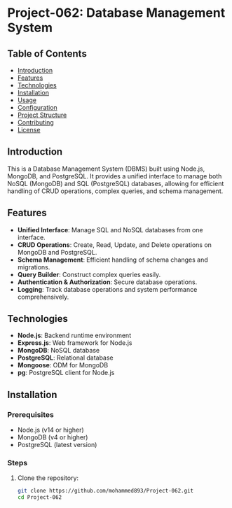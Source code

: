 # Project-062: Database Management System

## Table of Contents

- [Introduction](#introduction)
- [Features](#features)
- [Technologies](#technologies)
- [Installation](#installation)
- [Usage](#usage)
- [Configuration](#configuration)
- [Project Structure](#project-structure)
- [Contributing](#contributing)
- [License](#license)

## Introduction

This is a Database Management System (DBMS) built using Node.js, MongoDB, and PostgreSQL. It provides a unified interface to manage both NoSQL (MongoDB) and SQL (PostgreSQL) databases, allowing for efficient handling of CRUD operations, complex queries, and schema management.

## Features

- **Unified Interface**: Manage SQL and NoSQL databases from one interface.
- **CRUD Operations**: Create, Read, Update, and Delete operations on MongoDB and PostgreSQL.
- **Schema Management**: Efficient handling of schema changes and migrations.
- **Query Builder**: Construct complex queries easily.
- **Authentication & Authorization**: Secure database operations.
- **Logging**: Track database operations and system performance comprehensively.

## Technologies

- **Node.js**: Backend runtime environment
- **Express.js**: Web framework for Node.js
- **MongoDB**: NoSQL database
- **PostgreSQL**: Relational database
- **Mongoose**: ODM for MongoDB
- **pg**: PostgreSQL client for Node.js

## Installation

### Prerequisites

- Node.js (v14 or higher)
- MongoDB (v4 or higher)
- PostgreSQL (latest version)

### Steps

1. Clone the repository:
   ```sh
   git clone https://github.com/mohammed893/Project-062.git
   cd Project-062
